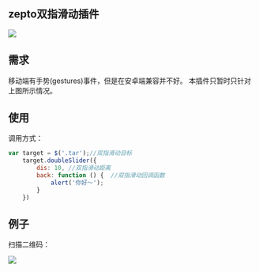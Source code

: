 ## zepto双指滑动插件

![](http://7fvhwe.com1.z0.glb.clouddn.com/选区_069.png)

## 需求
移动端有手势(gestures)事件，但是在安卓端兼容并不好。
本插件只暂时只针对上图所示情况。

## 使用


调用方式：
```js
var target = $('.tar');//双指滑动目标
	target.doubleSlider({
		dis: 10, //双指滑动距离
		back: function () {  //双指滑动回调函数
			alert('你好～');
		}
	})
```
## 例子
扫描二维码：

![](http://7fvhwe.com1.z0.glb.clouddn.com/qr.png)
